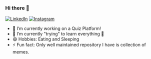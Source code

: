 ### Hi there 👋
[![LinkedIn](https://img.shields.io/badge/LinkedIn-Shivansh%20Chadha-blue)](https://www.linkedin.com/in/shivansh-chadha-3657bb108/)
[![Instagram](https://img.shields.io/badge/-Instagram-ff69b4)](https://www.instagram.com/shivansh__chadha/)

- 🔭 I’m currently working on a Quiz Platform!
- 🌱 I’m currently "trying" to learn everything 🤣
- 😄 Hobbies: Eating and Sleeping
- ⚡ Fun fact: Only well maintained repository I have is collection of memes.


